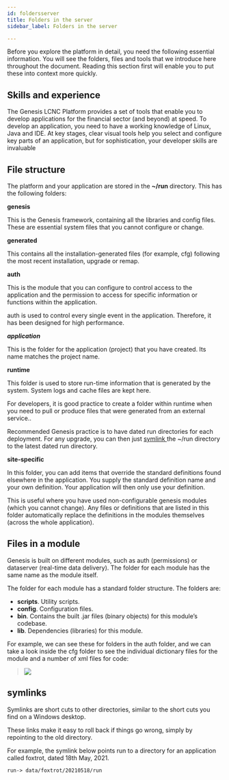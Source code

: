 ```yaml
---
id: foldersserver
title: Folders in the server
sidebar_label: Folders in the server

---
```

Before you explore the platform in detail, you need the following essential information. You will see the folders, files and tools that we introduce here throughout the document. Reading this section first will enable you to put these into context more quickly.

## Skills and experience

The Genesis LCNC Platform provides a set of tools that enable you to develop applications for the financial sector (and beyond) at speed. To develop an application, you need to have a working knowledge of Linux, Java and IDE. At key stages, clear visual tools help you select and configure key parts of an application, but for sophistication, your developer skills are invaluable

## File structure

The platform and your application are stored in the **\~/run** directory. This has the following folders:

**genesis**

This is the Genesis framework, containing all the libraries and config files. These are essential system files that you cannot configure or change.

**generated**

This contains all the installation-generated files (for example, cfg) following the most recent installation, upgrade or remap.

**auth**

This is the module that you can configure to control access to the application and the permission to access for specific information or functions within the application.

auth is used to control every single event in the application. Therefore, it has been designed for high performance.

**_application_**

This is the folder for the application (project) that you have created. Its name matches the project name.

**runtime**

This folder is used to store run-time information that is generated by the system. System logs and cache files are kept here.

For developers, it is good practice to create a folder within runtime when you need to pull or produce files that were generated from an external service..

Recommended Genesis practice is to have dated run directories for each deployment. For any upgrade, you can then just [symlink ]()the \~/run directory to the latest dated run directory.

**site-specific**

In this folder, you can add items that override the standard definitions found elsewhere in the application. You supply the standard definition name and your own definition. Your application will then only use your definition.

This is useful where you have used non-configurable genesis modules (which you cannot change). Any files or definitions that are listed in this folder automatically replace the definitions in the modules themselves (across the whole application).

## Files in a module

Genesis is built on different modules, such as auth (permissions) or dataserver (real-time data delivery). The folder for each module has the same name as the module itself.

The folder for each module has a standard folder structure. The folders are:

* **scripts**. Utility scripts.
* **config**. Configuration files.
* **bin**. Contains the built .jar files (binary objects) for this module’s codebase.
* **lib**. Dependencies (libraries) for this module.

For example, we can see these for folders in the auth folder, and we can take a look inside the cfg folder to see the individual dictionary files for the module and a number of xml files for code:

> ![](/img/auth-cfg-folder.png)

## symlinks

Symlinks are short cuts to other directories, similar to the short cuts you find on a Windows desktop.

These links make it easy to roll back if things go wrong, simply by repointing to the old directory.

For example, the symlink below points run to a directory for an application called foxtrot, dated 18th May, 2021.

    run-> data/foxtrot/20210518/run